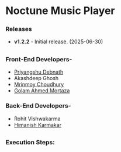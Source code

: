 # Noctune Music Player
### Releases
*   **v1.2.2** - Initial release. (2025-06-30)
##
### Front-End Developers-
- [Priyangshu Debnath](https://github.com/Priyangshu-04)
- Akashdeep Ghosh
- [Mrinmoy Choudhury](https://github.com/senpai899)
- [Golam Ahmed Mortaza](https://github.com/mortaza3840)
### Back-End Developers-
- Rohit Vishwakarma
- [Himanish Karmakar](https://github.com/HimanishKarmakar)
##
### Execution Steps:
